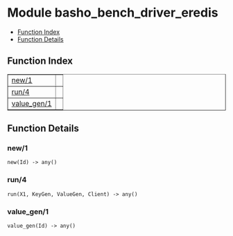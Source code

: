 

# Module basho_bench_driver_eredis #
* [Function Index](#index)
* [Function Details](#functions)

<a name="index"></a>

## Function Index ##


<table width="100%" border="1" cellspacing="0" cellpadding="2" summary="function index"><tr><td valign="top"><a href="#new-1">new/1</a></td><td></td></tr><tr><td valign="top"><a href="#run-4">run/4</a></td><td></td></tr><tr><td valign="top"><a href="#value_gen-1">value_gen/1</a></td><td></td></tr></table>


<a name="functions"></a>

## Function Details ##

<a name="new-1"></a>

### new/1 ###

`new(Id) -> any()`

<a name="run-4"></a>

### run/4 ###

`run(X1, KeyGen, ValueGen, Client) -> any()`

<a name="value_gen-1"></a>

### value_gen/1 ###

`value_gen(Id) -> any()`

